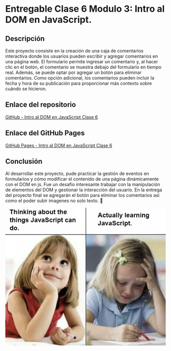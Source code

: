 # Entregable Clase 6 Modulo 3: Intro al DOM en JavaScript.

## Descripción

Este proyecto consiste en la creación de una caja de comentarios interactiva donde los usuarios pueden escribir y agregar comentarios en una página web. El formulario permite ingresar un comentario y, al hacer clic en el botón, el comentario se muestra debajo del formulario en tiempo real. Además, se puede optar por agregar un botón para eliminar comentarios. Como opción adicional, los comentarios pueden incluir la fecha y hora de su publicación para proporcionar más contexto sobre cuándo se hicieron.

## Enlace del repositorio

[GitHub - Intro al DOM en JavaScript  Clase 6](https://github.com/AilynMza/Intro.al.DOM-Clase-6-M3)

## Enlace del GitHub Pages

[GitHub Pages - Intro al DOM en JavaScript Clase 6](https://ailynmza.github.io/Intro.al.DOM-Clase-6-M3/)

## Conclusión
Al desarrollar este proyecto, pude practicar la gestión de eventos en formularios y cómo modificar el contenido de una página dinámicamente con el DOM en js. Fue un desafío interesante trabajar con la manipulación de elementos del DOM y gestionar la interacción del usuario. En la entrega del proyecto final se agregarán el botón para eliminar los comentarios así como el poder subir imagenes no solo texto. 🔑

![Meme](/imgs/js-joke-girl.png)
